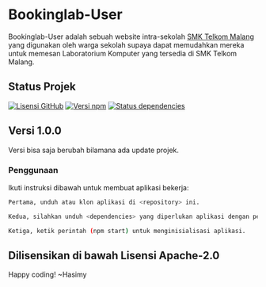 # Bookinglab-User

Bookinglab-User adalah sebuah website intra-sekolah [SMK Telkom Malang](https://smktelkom-mlg.sch.id/) yang digunakan oleh warga sekolah supaya dapat memudahkan mereka untuk memesan Laboratorium Komputer yang tersedia di SMK Telkom Malang.

## Status Projek

[![Lisensi GitHub](https://img.shields.io/badge/license-MIT-blue.svg)](https://raw.githubusercontent.com/hasimy-as/Bookinglab-User/master/LICENSE)
[![Versi npm](https://img.shields.io/npm/v/npm.svg)](https://www.npmjs.com/)
[![Status dependencies](https://img.shields.io/hackage-deps/v/lens.svg)](https://github.com/hasimy-as/Bookinglab-User)

## Versi 1.0.0
Versi bisa saja berubah bilamana ada update projek.

### Penggunaan

Ikuti instruksi dibawah untuk membuat aplikasi bekerja:

```sh
Pertama, unduh atau klon aplikasi di <repository> ini.

Kedua, silahkan unduh <dependencies> yang diperlukan aplikasi dengan perintah (npm install --save) di CLI anda.

Ketiga, ketik perintah (npm start) untuk menginisialisasi aplikasi.

```

## Dilisensikan di bawah Lisensi Apache-2.0

Happy coding!
~Hasimy
